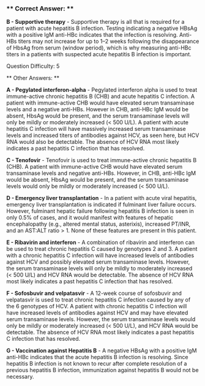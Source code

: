 ### ** Correct Answer: **

**B - Supportive therapy** - Supportive therapy is all that is required for a patient with acute hepatitis B infection. Testing indicating a negative HBsAg with a positive IgM anti-HBc indicates that the infection is resolving. Anti-HBs titers may not increase for up to 1–2 weeks following the disappearance of HbsAg from serum (window period), which is why measuring anti-HBc titers in a patients with suspected acute hepatitis B infection is important.

Question Difficulty: 5

** Other Answers: **

**A - Pegylated interferon-alpha** - Pegylated interferon alpha is used to treat immune-active chronic hepatitis B (CHB) and acute hepatitis C infection. A patient with immune-active CHB would have elevated serum transaminase levels and a negative anti-HBs. However in CHB, anti-HBc IgM would be absent, HbsAg would be present, and the serum transaminase levels will only be mildly or moderately increased (< 500 U/L). A patient with acute hepatitis C infection will have massively increased serum transaminase levels and increased titers of antibodies against HCV, as seen here, but HCV RNA would also be detectable. The absence of HCV RNA most likely indicates a past hepatitis C infection that has resolved.

**C - Tenofovir** - Tenofovir is used to treat immune-active chronic hepatitis B (CHB). A patient with immune-active CHB would have elevated serum transaminase levels and negative anti-HBs. However, in CHB, anti-HBc IgM would be absent, HbsAg would be present, and the serum transaminase levels would only be mildly or moderately increased (< 500 U/L).

**D - Emergency liver transplantation** - In a patient with acute viral hepatitis, emergency liver transplantation is indicated if fulminant liver failure occurs. However, fulminant hepatic failure following hepatitis B infection is seen in only 0.5% of cases, and it would manifest with features of hepatic encephalopathy (e.g., altered mental status, asterixis), increased PT/INR, and an AST:ALT ratio > 1. None of these features are present in this patient.

**E - Ribavirin and interferon** - A combination of ribavirin and interferon can be used to treat chronic hepatitis C caused by genotypes 2 and 3. A patient with a chronic hepatitis C infection will have increased levels of antibodies against HCV and possibly elevated serum transaminase levels. However, the serum transaminase levels will only be mildly to moderately increased (< 500 U/L) and HCV RNA would be detectable. The absence of HCV RNA most likely indicates a past hepatitis C infection that has resolved.

**F - Sofosbuvir and velpatasvir** - A 12-week course of sofosbuvir and velpatasvir is used to treat chronic hepatitis C infection caused by any of the 6 genotypes of HCV. A patient with chronic hepatitis C infection will have increased levels of antibodies against HCV and may have elevated serum transaminase levels. However, the serum transaminase levels would only be mildly or moderately increased (< 500 U/L), and HCV RNA would be detectable. The absence of HCV RNA most likely indicates a past hepatitis C infection that has resolved.

**G - Vaccination against Hepatitis B** - A negative HBsAg with a positive IgM anti-HBc indicates that the acute hepatitis B infection is resolving. Since hepatitis B infection is not known to recur after complete resolution of a previous hepatitis B infection, immunization against hepatitis B would not be necessary.

